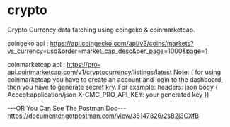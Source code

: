 # crypto
Crypto Currency data fatching using coingeko & coinmarketcap.

coingeko api : https://api.coingecko.com/api/v3/coins/markets?vs_currency=usd&order=market_cap_desc&per_page=1000&page=1

coinmarketcap api : https://pro-api.coinmarketcap.com/v1/cryptocurrency/listings/latest
Note: 
( for using coinmarketcap you have to create an account and login to the dashboard, then you have to generate secret kry. For example:
headers:
json body {
Accept:application/json
X-CMC_PRO_API_KEY: your generated key
})

---OR You Can See The Postman Doc---
https://documenter.getpostman.com/view/35147826/2sB2j3CXfB
